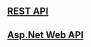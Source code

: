 ## [REST API](https://restfulapi.net/)
## [Asp.Net Web API](https://www.tutorialsteacher.com/webapi)